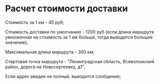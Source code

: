 # Расчет стоимости доставки

Стоимость за 1 км - 45 руб;

Стоимость доставки по умолчанию - 1200 руб (если длина маршрута умноженная на стоимость за 1 км больше, тогда выводится большее значение);

Максимальная длина маршрута - 300 км;

Стартовая точка маршрута - "Ленинградская область, Всеволожский район, дорога на Новосергеевку, д1";

Если адрес введен не полный, выводится сообщение;
